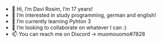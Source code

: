 - 👋 Hi, I’m Davi Rosim, I’m 17 years!
- 👀 I’m interested in study programming, german and english!
- 🌱 I’m currently learning Pyhton 3
- 💞️ I’m looking to collaborate on whatever I can :)
- 📫 You can reach me on Discord -> muomouomo#7828
